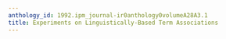 ```yaml
---
anthology_id: 1992.ipm_journal-ir0anthology0volumeA28A3.1
title: Experiments on Linguistically-Based Term Associations
---
```

